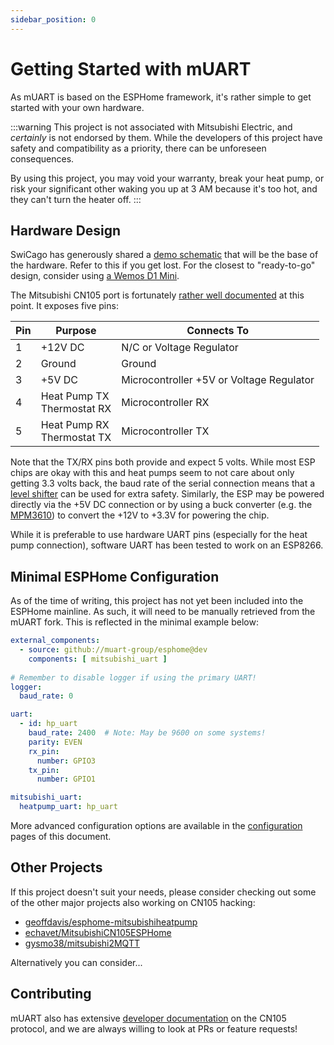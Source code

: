 ```yaml
---
sidebar_position: 0
---
```


# Getting Started with mUART

As mUART is based on the ESPHome framework, it's rather simple to get started with your own hardware.

:::warning
This project is not associated with Mitsubishi Electric, and *certainly* is not endorsed by them. While the developers
of this project have safety and compatibility as a priority, there can be unforeseen consequences.

By using this project, you may void your warranty, break your heat pump, or risk your significant other waking you up at
3 AM because it's too hot, and they can't turn the heater off.
:::

## Hardware Design

SwiCago has generously shared a [demo schematic](https://github.com/SwiCago/HeatPump?tab=readme-ov-file#demo-circuit)
that will be the base of the hardware. Refer to this if you get lost. For the closest to "ready-to-go" design, consider
using [a Wemos D1 Mini](https://github.com/SwiCago/HeatPump/issues/13#issuecomment-457897457).

The Mitsubishi CN105 port is fortunately [rather well documented](https://nicegear.nz/blog/hacking-a-mitsubishi-heat-pump-air-conditioner/)
at this point. It exposes five pins:

| Pin | Purpose                          | Connects To                              |
|-----|----------------------------------|------------------------------------------|
| 1   | +12V DC                          | N/C or Voltage Regulator                 |
| 2   | Ground                           | Ground                                   |
| 3   | +5V DC                           | Microcontroller +5V or Voltage Regulator |
| 4   | Heat Pump TX <br/> Thermostat RX | Microcontroller RX                       |
| 5   | Heat Pump RX <br/> Thermostat TX | Microcontroller TX                       |

Note that the TX/RX pins both provide and expect 5 volts. While most ESP chips are okay with this and heat pumps seem to 
not care about only getting 3.3 volts back, the baud rate of the serial connection means that a 
[level shifter](https://www.sparkfun.com/products/12009) can be used for extra safety. Similarly, the ESP may be powered 
directly via the +5V DC connection or by using a buck converter (e.g. the 
[MPM3610](https://www.adafruit.com/product/4683)) to convert the +12V to +3.3V for powering the chip.

While it is preferable to use hardware UART pins (especially for the heat pump connection), software UART has been
tested to work on an ESP8266.

## Minimal ESPHome Configuration

As of the time of writing, this project has not yet been included into the ESPHome mainline. As such, it will need to be
manually retrieved from the mUART fork. This is reflected in the minimal example below:

```yaml
external_components:
  - source: github://muart-group/esphome@dev
    components: [ mitsubishi_uart ]
    
# Remember to disable logger if using the primary UART!
logger:
  baud_rate: 0

uart:
  - id: hp_uart
    baud_rate: 2400  # Note: May be 9600 on some systems!
    parity: EVEN
    rx_pin:
      number: GPIO3
    tx_pin:
      number: GPIO1

mitsubishi_uart:
  heatpump_uart: hp_uart
```

More advanced configuration options are available in the [configuration](user/configuration) pages of this document.


## Other Projects

If this project doesn't suit your needs, please consider checking out some of the other major projects also working on
CN105 hacking:

* [geoffdavis/esphome-mitsubishiheatpump](https://github.com/geoffdavis/esphome-mitsubishiheatpump)
* [echavet/MitsubishiCN105ESPHome](https://github.com/echavet/MitsubishiCN105ESPHome)
* [gysmo38/mitsubishi2MQTT](https://github.com/gysmo38/mitsubishi2MQTT)

Alternatively you can consider...

## Contributing

mUART also has extensive [developer documentation](../developer) on the CN105 protocol, and we are always willing to 
look at PRs or feature requests! 
